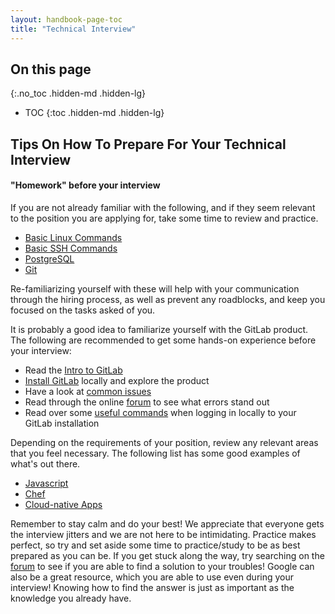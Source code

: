 ```yaml
---
layout: handbook-page-toc
title: "Technical Interview"
---
```


## On this page
{:.no_toc .hidden-md .hidden-lg}

- TOC
{:toc .hidden-md .hidden-lg}

## Tips On How To Prepare For Your Technical Interview

#### "Homework" before your interview

If you are not already familiar with the following, and if they seem relevant to the position you are applying for, take some time to review and practice.



- [Basic Linux Commands](https://www.dummies.com/computers/operating-systems/linux/common-linux-commands/)
- [Basic SSH Commands](https://www.ssh.com/ssh/command/)
- [PostgreSQL](https://docs.gitlab.com/ee/ci/services/postgres.html)
- [Git](https://docs.gitlab.com/ee/gitlab-basics/command-line-commands.html)


Re-familiarizing yourself with these will help with your communication through the hiring process, as well as prevent any roadblocks, and keep you focused on the tasks asked of you.


It is probably a good idea to familiarize yourself with the GitLab product.  The following are recommended to get some hands-on experience before your interview:



- Read the [Intro to GitLab](https://docs.gitlab.com/ee/README.html#new-to-git-and-gitlab)
- [Install GitLab](/install/) locally and explore the product
- Have a look at [common issues](https://docs.gitlab.com/omnibus/common_installation_problems/)
- Read through the online [forum](https://forum.gitlab.com/search?q=error) to see what errors stand out
- Read over some [useful commands](https://gist.github.com/dnozay/188f256839d4739ca3e4) when logging in locally to your GitLab installation


Depending on the requirements of your position, review any relevant areas that you feel necessary.  The following list has some good examples of what's out there.    



- [Javascript](https://github.com/getify/You-Dont-Know-JS)
- [Chef](https://www.oreilly.com/library/view/learning-chef-for/9781491959442/)
- [Cloud-native Apps](https://www.redhat.com/en/topics/cloud-native-apps)


Remember to stay calm and do your best!  We appreciate that everyone gets the interview jitters and we are not here to be intimidating.  Practice makes perfect, so try and set aside some time to practice/study to be as best prepared as you can be.  If you get stuck along the way, try searching on the [forum](https://forum.gitlab.com/) to see if you are able to find a solution to your troubles!  Google can also be a great resource, which you are able to use even during your interview!  Knowing how to find the answer is just as important as the knowledge you already have.
